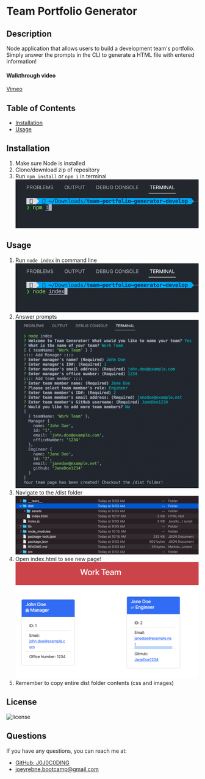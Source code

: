# Team Portfolio Generator

## Description

Node application that allows users to build a development team's portfolio. Simply answer the prompts in the CLI to generate a HTML file with entered information!

#### Walkthrough video

[Vimeo](https://vimeo.com/728878504)

## Table of Contents

- [Installation](#installation)
- [Usage](#usage)

## Installation

1. Make sure Node is installed
2. Clone/download zip of repository
3. Run `npm install` or `npm i` in terminal  
   ![Run npm install in terminal](./screenshots/installation_1.png)

## Usage

1. Run `node index` in command line  
   ![Run node index in command line](./screenshots/usage_1.png)
2. Answer prompts  
   ![Answer Prompts](./screenshots/usage_2.png)
3. Navigate to the /dist folder  
   ![Navigate tp dist folder to find index.html](./screenshots/usage_3.png)
4. Open index.html to see new page!  
   ![Open index.html to see new page!](./screenshots/usage_4.png)
5. Remember to copy entire dist folder contents (css and images)

## License

![license](https://img.shields.io/badge/License-MIT-blue)

## Questions

If you have any questions, you can reach me at:

- [GitHub: J0J0C0DING](https://github.com/J0J0C0DING)
- [joeyrebne.bootcamp@gmail.com](mailto:joeyrebne.bootcamp@gmail.com)
